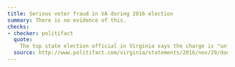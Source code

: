 ```yaml
---
title: Serious voter fraud in VA during 2016 election
summary: There is no evidence of this.
checks:
- checker: politifact
  quote:
    The top state election official in Virginia says the charge is "unfounded." The former chairman of Trump’s Virginia campaign says he’s unaware of any "massive voter fraud on Election Day."
  source: http://www.politifact.com/virginia/statements/2016/nov/29/donald-trump/trumps-pants-fire-serious-voter-fraud-claim-virgin/
---
```

